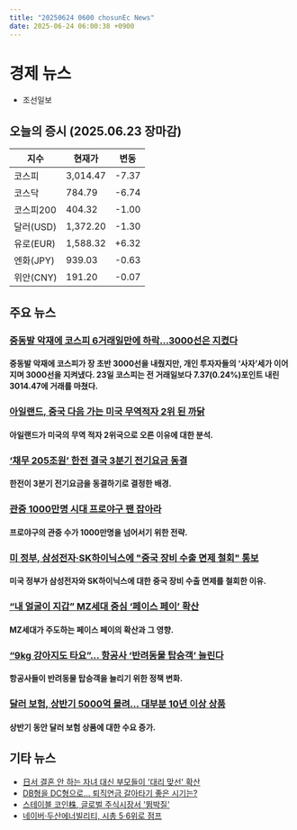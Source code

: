 ```yaml
---
title: "20250624 0600 chosunEc News"
date: 2025-06-24 06:00:38 +0900
---
```


# 경제 뉴스 
- 조선일보
 ## 오늘의 증시 (2025.06.23 장마감) 

| 지수 | 현재가 | 변동 |
|---|---|---|
| 코스피 | 3,014.47 | -7.37 |
| 코스닥 | 784.79 | -6.74 |
| 코스피200 | 404.32 | -1.00 |
| 달러(USD) | 1,372.20 | -1.30 |
| 유로(EUR) | 1,588.32 | +6.32 |
| 엔화(JPY) | 939.03 | -0.63 |
| 위안(CNY) | 191.20 | -0.07 |

## 주요 뉴스
### [중동발 악재에 코스피 6거래일만에 하락…3000선은 지켰다](https://www.chosun.com/economy/stock-finance/2025/06/23/GEJRVKOSHNHKDEV2XGEJRTJVWM/)
#### 중동발 악재에 코스피가 장 초반 3000선을 내줬지만, 개인 투자자들의 ‘사자’세가 이어지며 3000선을 지켜냈다. 23일 코스피는 전 거래일보다 7.37(0.24%)포인트 내린 3014.47에 거래를 마쳤다.

### [아일랜드, 중국 다음 가는 미국 무역적자 2위 된 까닭](https://www.chosun.com/economy/economy_general/2025/06/23/IHNIQF7L5RDGRNCTPU3CP6D73A/)
#### 아일랜드가 미국의 무역 적자 2위국으로 오른 이유에 대한 분석.

### [‘채무 205조원’ 한전 결국 3분기 전기요금 동결](https://www.chosun.com/economy/industry-company/2025/06/23/OAY6KBIARJEF7M7IA4GIQFUVXI/)
#### 한전이 3분기 전기요금을 동결하기로 결정한 배경.

### [관중 1000만명 시대 프로야구 팬 잡아라](https://www.chosun.com/economy/stock-finance/2025/06/23/X2BKSYNIKBFYXBE3YAWDXRGAAM/)
#### 프로야구의 관중 수가 1000만명을 넘어서기 위한 전략.

### [미 정부, 삼성전자·SK하이닉스에 "중국 장비 수출 면제 철회" 통보](https://www.chosun.com/economy/tech_it/2025/06/23/MZLJYBNOSJGLZKHL2ZFCA7EVKI/)
#### 미국 정부가 삼성전자와 SK하이닉스에 대한 중국 장비 수출 면제를 철회한 이유.

### [“내 얼굴이 지갑” MZ세대 중심 ‘페이스 페이’ 확산](https://www.chosun.com/economy/economy_general/2025/06/23/3NXZ5QAMPRBQVN7P76QOJQHB5A/)
#### MZ세대가 주도하는 페이스 페이의 확산과 그 영향.

### [“9kg 강아지도 타요”… 항공사 ‘반려동물 탑승객’ 늘린다](https://www.chosun.com/economy/industry-company/2025/06/23/UUDWUGE3JBA3VPYWJR23PUS3DI/)
#### 항공사들이 반려동물 탑승객을 늘리기 위한 정책 변화.

### [달러 보험, 상반기 5000억 몰려… 대부분 10년 이상 상품](https://www.chosun.com/economy/economy_general/2025/06/23/WX5AWPEQYBCOPCMBKS3SCWY4JU/)
#### 상반기 동안 달러 보험 상품에 대한 수요 증가.

## 기타 뉴스 
- [日서 결혼 안 하는 자녀 대신 부모들이 '대리 맞선' 확산](https://www.chosun.com/economy/money/2025/06/24/7BGQEMGNTNFOTAVD53GR2MHT2I/)
- [DB형을 DC형으로… 퇴직연금 갈아타기 좋은 시기는?](https://www.chosun.com/economy/money/2025/06/24/YG5KXOH6XRDNFFSF3ZBYGWZZRY/) 
- [스테이블 코인株, 글로벌 주식시장서 '뜀박질'](https://www.chosun.com/economy/money/2025/06/24/5YLMCTITWRHB7IYR4UOH2T4NEI/) 
- [네이버·두산에너빌리티, 시총 5·6위로 점프](https://www.chosun.com/economy/money/2025/06/24/D2BM6LT4PNCQZLARXRYQQH4VNY/)